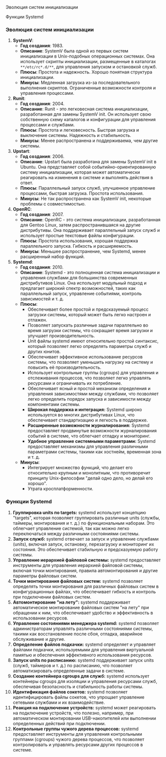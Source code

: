 Эволюция систем инициализации

Функции Systemd

### Эволюция систем инициализации

1. **SystemV**:
    - **Год создания**: 1983.
    - **Описание**: SystemV была одной из первых систем инициализации в Unix-подобных операционных системах. Она использует скрипты инициализации, размещенные в каталогах `**/etc/rc*.d/**`, для управления запуском и остановкой служб.
    - **Плюсы**: Простота и надежность. Хорошо понятная структура инициализации.
    - **Минусы**: Медленная загрузка из-за последовательного выполнения скриптов. Ограниченные возможности контроля и управления процессами.
2. **Runit**:
    - **Год создания**: 2004.
    - **Описание**: Runit - это легковесная система инициализации, разработанная для замены SystemV init. Он использует свою собственную схему каталогов и конфигурации для управления процессами и службами.
    - **Плюсы**: Простота и легковесность. Быстрая загрузка и выключение системы. Надежность и стабильность.
    - **Минусы**: Менее распространена и поддерживаема, чем другие системы.
3. **Upstart**:
    - **Год создания**: 2006.
    - **Описание**: Upstart была разработана для замены SystemV init в Ubuntu. Она представляет собой событийно-ориентированную систему инициализации, которая может автоматически реагировать на изменения в системе и выполнять действия в ответ.
    - **Плюсы**: Параллельный запуск служб, улучшенное управление процессами, быстрая загрузка. Простота использования.
    - **Минусы**: Не так распространена как SystemV init, некоторые проблемы с совместимостью.
4. **OpenRC**:
    - **Год создания**: 2007.
    - **Описание**: OpenRC - это система инициализации, разработанная для Gentoo Linux, затем распространившаяся на другие дистрибутивы. Она поддерживает параллельный запуск служб и использует простые текстовые файлы конфигурации.
    - **Плюсы**: Простота использования, хорошая поддержка параллельного запуска. Гибкость и расширяемость.
    - **Минусы**: Меньшее распространение, чем Systemd, менее расширенный набор функций.
5. **Systemd**:
    - **Год создания**: 2010.
    - **Описание**: Systemd - это полноценная система инициализации и управления службами для большинства современных дистрибутивов Linux. Она использует модульный подход и предлагает широкий спектр возможностей, таких как параллельный запуск, управление событиями, контроль зависимостей и т. д.
    - **Плюсы**:
        - Обеспечивает более простой и предсказуемый процесс загрузки системы, который может быть легко настроен и отлажен.
        - Позволяет запускать различные задачи параллельно во время загрузки системы, что сокращает время загрузки и улучшает производительность.
        - Unit файлы systemd имеют относительно простой синтаксис, который позволяет легко определять параметры служб и других юнитов.
        - Обеспечивает эффективное использование ресурсов системы, что позволяет уменьшить нагрузку на систему и повысить её производительность.
        - Использует контрольные группы (cgroups) для управления и отслеживания процессов, что позволяет легко управлять ресурсами и ограничивать их потребление.
        - Обеспечивает ясный и простой механизм определения и управления зависимостями между службами, что позволяет легко определить порядок запуска и зависимости между компонентами системы.
        - **Широкая поддержка и интеграция:** Systemd широко используется во многих дистрибутивах Linux, что обеспечивает стандартизацию и легкость в поддержке.
        - **Расширенные возможности журналирования:** Systemd предоставляет продвинутые возможности журналирования событий в системе, что облегчает отладку и мониторинг.
        - **Удобное управление системными параметрами:** Systemd предоставляет механизмы для управления различными параметрами системы, такими как хостнейм, временная зона и т. д.
    - **Минусы**:
        - Интегрирует множество функций, что делает его относительно крупным и монолитным, что противоречит принципу Unix-философии "делай одно дело, но делай его хорошо".
        - Утрата кросплатформенности.

### Функции Systemd

1. **Группировка units по targets:** systemd использует концепцию "targets", которая позволяет группировать различные units (службы, таймеры, монтирования и т. д.) по функциональным наборам. Это облегчает управление системой, так как можно легко переключаться между различными состояниями системы.
2. **Запуск служб:** systemd отвечает за запуск и управление службами (units), включая запуск, остановку, перезагрузку и мониторинг их состояния. Это обеспечивает стабильную и предсказуемую работу системы.
3. **Управление иерархией файловой системы:** systemd предоставляет инструменты для управления иерархией файловой системы, включая точки монтирования, правила автомонтирования и другие параметры файловых систем.
4. **Точки монтирования файловых систем:** systemd позволяет определять точки монтирования для различных файловых систем в конфигурационных файлах, что обеспечивает гибкость и контроль при подключении файловых систем.
5. **Автомонтирование "на лету":** systemd поддерживает автоматическое монтирование файловых систем "на лету" при обращении к ним, что обеспечивает удобство и эффективность в использовании ресурсов.
6. **Управление состояниями менеджера systemd:** systemd позволяет администраторам управлять различными состояниями системы, такими как восстановление после сбоя, отладка, аварийное обслуживание и другие.
7. **Определение файлов подкачки:** systemd определяет и управляет файлами подкачки, используемыми для управления виртуальной памятью и обеспечения эффективного использования ресурсов.
8. **Запуск units по расписанию:** systemd поддерживает запуск units (служб, таймеров и т. д.) по расписанию, что позволяет автоматизировать определенные задачи в системе.
9. **Создание контейнера cgroups для служб:** systemd использует контейнеры cgroups для изоляции и управления ресурсами служб, обеспечивая безопасность и стабильность работы системы.
10. **Идентификация файлов сокетов:** systemd позволяет идентифицировать файлы сокетов, что упрощает управление сетевыми службами и их взаимодействие.
11. **Реакция на подключение устройств:** systemd может реагировать на подключение устройств, что полезно, например, при автоматическом монтировании USB-накопителей или выполнении определенных действий при подключении.
12. **Контрольные группы чужого дерева процессов:** systemd предоставляет инструменты для управления контрольными группами (cgroups) чужого дерева процессов, что позволяет контролировать и управлять ресурсами других процессов в системе.

<div class="page-break" style="page-break-before: always;"></div>
